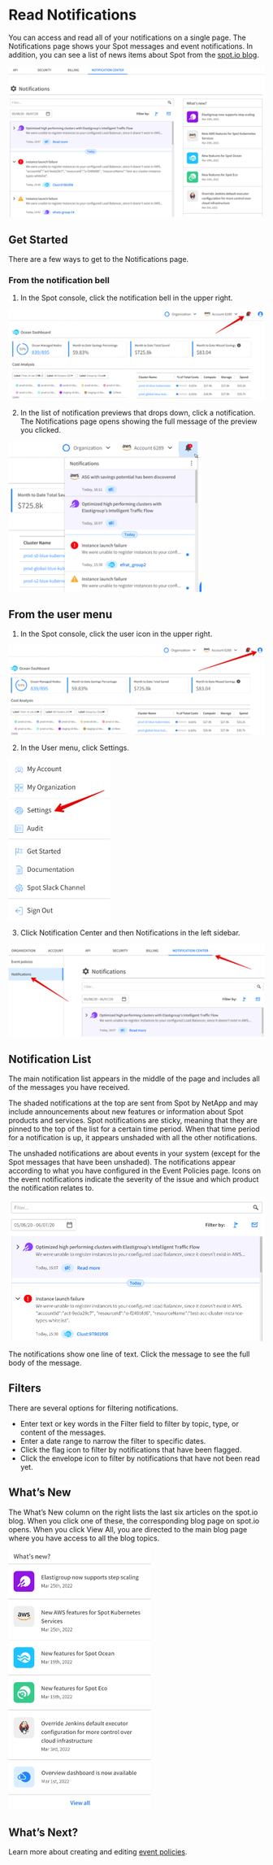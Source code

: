 # Read Notifications

You can access and read all of your notifications on a single page. The Notifications page shows your Spot messages and event notifications. In addition, you can see a list of news items about Spot from the [spot.io blog](https://spot.io/news/).

<img src="/administration/_media/read-messages-01.png" />

## Get Started

There are a few ways to get to the Notifications page.

### From the notification bell

1. In the Spot console, click the notification bell in the upper right.

<img src="/administration/_media/read-messages-02.png" />

2. In the list of notification previews that drops down, click a notification. The Notifications page opens showing the full message of the preview you clicked.

<img src="/administration/_media/read-messages-03.png" width="380" />

## From the user menu

1. In the Spot console, click the user icon in the upper right.

<img src="/administration/_media/read-messages-04.png" />

2. In the User menu, click Settings.

<img src="/administration/_media/read-messages-05.png" width="200" />

3. Click Notification Center and then Notifications in the left sidebar.

<img src="/administration/_media/read-messages-06.png" />

## Notification List

The main notification list appears in the middle of the page and includes all of the messages you have received.

The shaded notifications at the top are sent from Spot by NetApp and may include announcements about new features or information about Spot products and services. Spot notifications are sticky, meaning that they are pinned to the top of the list for a certain time period. When that time period for a notification is up, it appears unshaded with all the other notifications.

The unshaded notifications are about events in your system (except for the Spot messages that have been unshaded). The notifications appear according to what you have configured in the Event Policies page. Icons on the event notifications indicate the severity of the issue and which product the notification relates to.

<img src="/administration/_media/read-messages-07.png" />

The notifications show one line of text. Click the message to see the full body of the message.

## Filters

There are several options for filtering notifications.
- Enter text or key words in the Filter field to filter by topic, type, or content of the messages.
- Enter a date range to narrow the filter to specific dates.
- Click the flag icon to filter by notifications that have been flagged.
- Click the envelope icon to filter by notifications that have not been read yet.

## What’s New

The What’s New column on the right lists the last six articles on the spot.io blog. When you click one of these, the corresponding blog page on spot.io opens. When you click View All, you are directed to the main blog page where you have access to all the blog topics.

<img src="/administration/_media/read-messages-08.png" width="280" />

## What’s Next?

Learn more about creating and editing [event policies](administration/notification-center/event-policies/).
